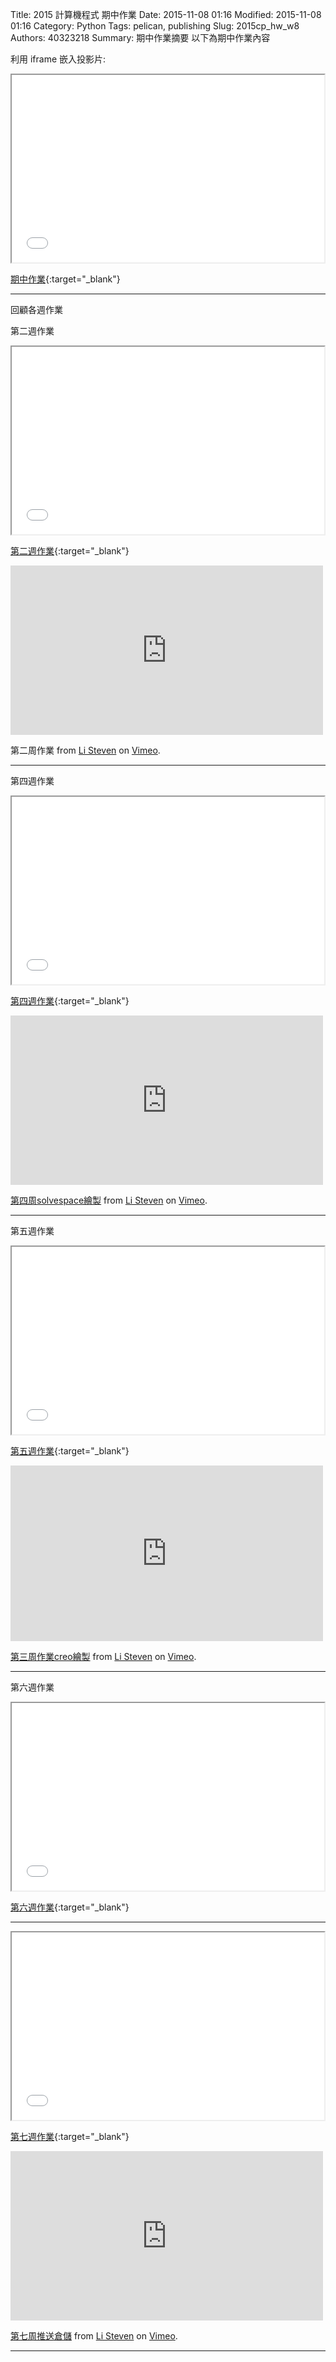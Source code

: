 Title: 2015 計算機程式 期中作業
Date: 2015-11-08 01:16
Modified: 2015-11-08 01:16
Category: Python
Tags: pelican, publishing
Slug: 2015cp_hw_w8
Authors: 40323218
Summary: 期中作業摘要
以下為期中作業內容

利用 iframe 嵌入投影片:

<iframe src="40323218_cp_w8.html" width="500" height="300"></iframe>

[期中作業](40323218_cp_w8.html){:target="_blank"}

<hr/>
回顧各週作業

第二週作業

<iframe src="40323218_cp_w2.html" width="500" height="300"></iframe>

[第二週作業](40323218_cp_w2.html){:target="_blank"}

<iframe src="https://player.vimeo.com/video/144962624" width="500" height="271" frameborder="0" webkitallowfullscreen mozallowfullscreen allowfullscreen></iframe><p><ahref="https://vimeo.com/144962624">第二周作業</a> from <a href="https://vimeo.com/user44943624">Li Steven</a> on <a href="https://vimeo.com">Vimeo</a>.</p>

<hr/>

第四週作業

<iframe src="40323218_cp_w4.html" width="500" height="300"></iframe>

[第四週作業](40323218_cp_w4.html){:target="_blank"}

<iframe src="https://player.vimeo.com/video/145028662" width="500" height="271" frameborder="0" webkitallowfullscreen mozallowfullscreen allowfullscreen></iframe> <p><a href="https://vimeo.com/145028662">第四周solvespace繪製</a> from <a href="https://vimeo.com/user44943624">Li Steven</a> on <a href="https://vimeo.com">Vimeo</a>.</p>

<hr/>

第五週作業

<iframe src="40323218_cp_w5.html" width="500" height="300"></iframe>

[第五週作業](40323218_cp_w5.html){:target="_blank"}

<iframe src="https://player.vimeo.com/video/144969507" width="500" height="281" frameborder="0" webkitallowfullscreen mozallowfullscreen allowfullscreen></iframe> <p><a href="https://vimeo.com/144969507">第三周作業creo繪製</a> from <a href="https://vimeo.com/user44943624">Li Steven</a> on <a href="https://vimeo.com">Vimeo</a>.</p>

<hr/>

第六週作業

<iframe src="40323218_cp_w6.html" width="500" height="300"></iframe>

[第六週作業](40323218_cp_w6.html){:target="_blank"}

<hr/>

<iframe src="40323218_cp_w7.html" width="500" height="300"></iframe>

[第七週作業](40323218_cp_w7.html){:target="_blank"}

<iframe src="https://player.vimeo.com/video/144977937" width="500" height="271" frameborder="0" webkitallowfullscreen mozallowfullscreen allowfullscreen></iframe> <p><a href="https://vimeo.com/144977937">第七周推送倉儲</a> from <a href="https://vimeo.com/user44943624">Li Steven</a> on <a href="https://vimeo.com">Vimeo</a>.</p>

<hr/>
